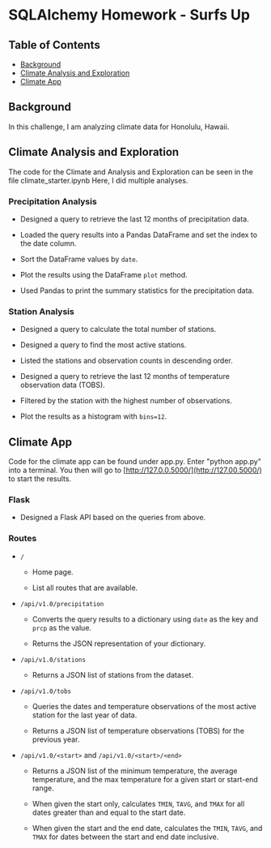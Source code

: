 # SQLAlchemy Homework - Surfs Up <!-- omit in toc -->

## Table of Contents <!-- omit in toc -->

- [Background](#background)
- [Climate Analysis and Exploration](#climate-analysis-and-exploration)
- [Climate App](#climate-app)

## Background

In this challenge, I am analyzing climate data for Honolulu, Hawaii.

## Climate Analysis and Exploration

The code for the Climate and Analysis and Exploration can be seen in the file climate_starter.ipynb
Here, I did multiple analyses.

### Precipitation Analysis

* Designed a query to retrieve the last 12 months of precipitation data.

* Loaded the query results into a Pandas DataFrame and set the index to the date column.

* Sort the DataFrame values by `date`.

* Plot the results using the DataFrame `plot` method.

* Used Pandas to print the summary statistics for the precipitation data.

### Station Analysis

* Designed a query to calculate the total number of stations.

* Designed a query to find the most active stations.

* Listed the stations and observation counts in descending order.

* Designed a query to retrieve the last 12 months of temperature observation data (TOBS).

* Filtered by the station with the highest number of observations.

* Plot the results as a histogram with `bins=12`.

## Climate App

Code for the climate app can be found under app.py.  Enter "python app.py" into a terminal.  You then will go to [http://127.0.0.5000/](http://127.00.5000/) to start the results.

### Flask

* Designed a Flask API based on the queries from above.

### Routes

* `/`

  * Home page.

  * List all routes that are available.

* `/api/v1.0/precipitation`

  * Converts the query results to a dictionary using `date` as the key and `prcp` as the value.

  * Returns the JSON representation of your dictionary.

* `/api/v1.0/stations`

  * Returns a JSON list of stations from the dataset.

* `/api/v1.0/tobs`
  * Queries the dates and temperature observations of the most active station for the last year of data.
  
  * Returns a JSON list of temperature observations (TOBS) for the previous year.

* `/api/v1.0/<start>` and `/api/v1.0/<start>/<end>`

  * Returns a JSON list of the minimum temperature, the average temperature, and the max temperature for a given start or start-end range.

  * When given the start only, calculates `TMIN`, `TAVG`, and `TMAX` for all dates greater than and equal to the start date.

  * When given the start and the end date, calculates the `TMIN`, `TAVG`, and `TMAX` for dates between the start and end date inclusive.

